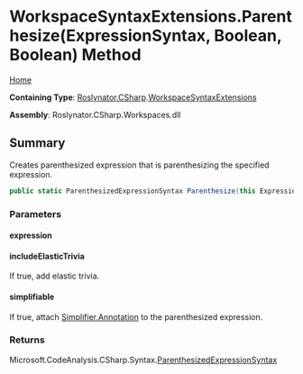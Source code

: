 # WorkspaceSyntaxExtensions\.Parenthesize\(ExpressionSyntax, Boolean, Boolean\) Method

[Home](../../../../README.md)

**Containing Type**: [Roslynator.CSharp](../../README.md)\.[WorkspaceSyntaxExtensions](../README.md)

**Assembly**: Roslynator\.CSharp\.Workspaces\.dll

## Summary

Creates parenthesized expression that is parenthesizing the specified expression\.

```csharp
public static ParenthesizedExpressionSyntax Parenthesize(this ExpressionSyntax expression, bool includeElasticTrivia = true, bool simplifiable = true)
```

### Parameters

#### expression





#### includeElasticTrivia



If true, add elastic trivia\.

#### simplifiable



If true, attach [Simplifier.Annotation](https://docs.microsoft.com/en-us/dotnet/api/microsoft.codeanalysis.simplification.simplifier.annotation) to the parenthesized expression\.

### Returns

Microsoft\.CodeAnalysis\.CSharp\.Syntax\.[ParenthesizedExpressionSyntax](https://docs.microsoft.com/en-us/dotnet/api/microsoft.codeanalysis.csharp.syntax.parenthesizedexpressionsyntax)

